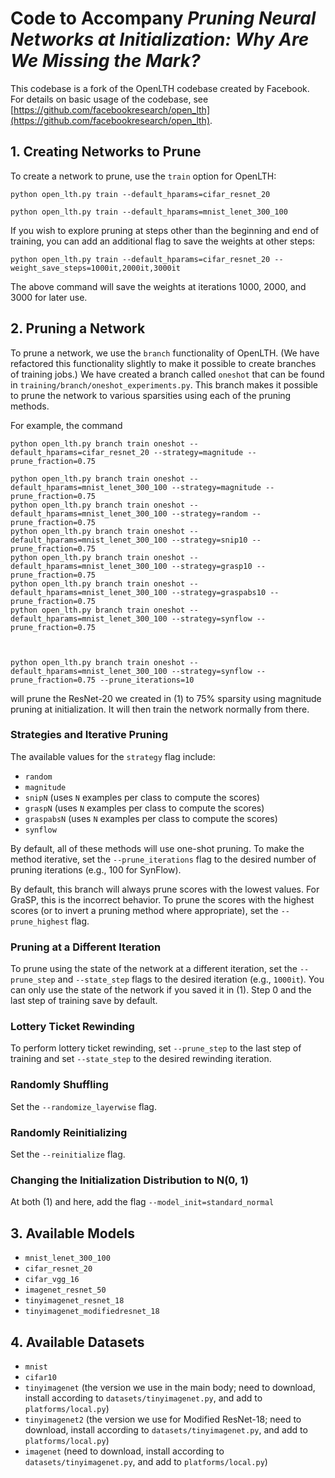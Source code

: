 # Code to Accompany _Pruning Neural Networks at Initialization: Why Are We Missing the Mark?_

This codebase is a fork of the OpenLTH codebase created by Facebook. For details on basic usage of the codebase, see [https://github.com/facebookresearch/open_lth](https://github.com/facebookresearch/open_lth).

## 1. Creating Networks to Prune

To create a network to prune, use the `train` option for OpenLTH:

```
python open_lth.py train --default_hparams=cifar_resnet_20

python open_lth.py train --default_hparams=mnist_lenet_300_100
```

If you wish to explore pruning at steps other than the beginning and end of training, you can add an additional flag to save the weights at other steps:

```
python open_lth.py train --default_hparams=cifar_resnet_20 --weight_save_steps=1000it,2000it,3000it
```

The above command will save the weights at iterations 1000, 2000, and 3000 for later use.

## 2. Pruning a Network

To prune a network, we use the `branch` functionality of OpenLTH. (We have refactored this functionality slightly to make it possible to create branches of training jobs.)
We have created a branch called `oneshot` that can be found in `training/branch/oneshot_experiments.py`.
This branch makes it possible to prune the network to various sparsities using each of the pruning methods.

For example, the command
```
python open_lth.py branch train oneshot --default_hparams=cifar_resnet_20 --strategy=magnitude --prune_fraction=0.75

python open_lth.py branch train oneshot --default_hparams=mnist_lenet_300_100 --strategy=magnitude --prune_fraction=0.75
python open_lth.py branch train oneshot --default_hparams=mnist_lenet_300_100 --strategy=random --prune_fraction=0.75
python open_lth.py branch train oneshot --default_hparams=mnist_lenet_300_100 --strategy=snip10 --prune_fraction=0.75
python open_lth.py branch train oneshot --default_hparams=mnist_lenet_300_100 --strategy=grasp10 --prune_fraction=0.75
python open_lth.py branch train oneshot --default_hparams=mnist_lenet_300_100 --strategy=graspabs10 --prune_fraction=0.75
python open_lth.py branch train oneshot --default_hparams=mnist_lenet_300_100 --strategy=synflow --prune_fraction=0.75



python open_lth.py branch train oneshot --default_hparams=mnist_lenet_300_100 --strategy=synflow --prune_fraction=0.75 --prune_iterations=10

```
will prune the ResNet-20 we created in (1) to 75% sparsity using magnitude pruning at initialization. It will then train the network normally from there.

### Strategies and Iterative Pruning

The available values for the `strategy` flag include:
* `random`
* `magnitude`
* `snipN` (uses `N` examples per class to compute the scores)
* `graspN` (uses `N` examples per class to compute the scores)
* `graspabsN` (uses `N` examples per class to compute the scores)
* `synflow`

By default, all of these methods will use one-shot pruning. To make the method iterative, set the `--prune_iterations` flag to the desired number of pruning iterations (e.g., 100 for SynFlow).

By default, this branch will always prune scores with the lowest values. For GraSP, this is the incorrect behavior. To prune the scores with the highest scores (or to invert a pruning method where appropriate), set the `--prune_highest` flag.

### Pruning at a Different Iteration

To prune using the state of the network at a different iteration, set the `--prune_step` and `--state_step` flags to the desired iteration (e.g., `1000it`). You can only use the state of the network if you saved it in (1). Step 0 and the last step of training save by default.

### Lottery Ticket Rewinding

To perform lottery ticket rewinding, set `--prune_step` to the last step of training and set `--state_step` to the desired rewinding iteration.

### Randomly Shuffling

Set the `--randomize_layerwise` flag.

### Randomly Reinitializing

Set the `--reinitialize` flag.

### Changing the Initialization Distribution to N(0, 1)

At both (1) and here, add the flag `--model_init=standard_normal`

## 3. Available Models

* `mnist_lenet_300_100`
* `cifar_resnet_20`
* `cifar_vgg_16`
* `imagenet_resnet_50`
* `tinyimagenet_resnet_18`
* `tinyimagenet_modifiedresnet_18`

## 4. Available Datasets

* `mnist`
* `cifar10`
* `tinyimagenet` (the version we use in the main body; need to download, install according to `datasets/tinyimagenet.py`, and add to `platforms/local.py`)
* `tinyimagenet2` (the version we use for Modified ResNet-18; need to download, install according to `datasets/tinyimagenet.py`, and add to `platforms/local.py`)
* `imagenet` (need to download, install according to `datasets/tinyimagenet.py`, and add to `platforms/local.py`)
